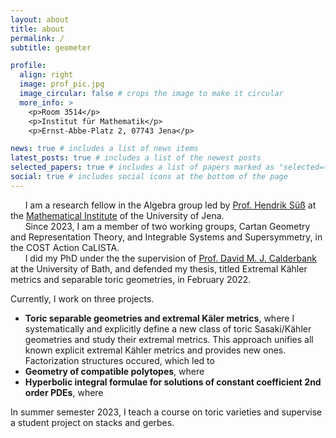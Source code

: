 ```yaml
---
layout: about
title: about
permalink: /
subtitle: geometer

profile:
  align: right
  image: prof_pic.jpg
  image_circular: false # crops the image to make it circular
  more_info: >
    <p>Room 3514</p>
    <p>Institut für Mathematik</p>
    <p>Ernst-Abbe-Platz 2, 07743 Jena</p>

news: true # includes a list of news items
latest_posts: true # includes a list of the newest posts
selected_papers: true # includes a list of papers marked as "selected={true}"
social: true # includes social icons at the bottom of the page
---
```

<meta name="google-site-verification" content="e0YoaAfLkcyn2MjtlNYg1i9RSD3OgnAt9IM1uC833xQ" />

&nbsp;&nbsp;&nbsp;&nbsp;&nbsp;&nbsp;I am a research fellow in the Algebra group led by [Prof. Hendrik Süß](https://ibykus.sdf.org/website/) at the [Mathematical Institute](https://www.fmi.uni-jena.de/institut-mathematik) of the University of Jena.  
&nbsp;&nbsp;&nbsp;&nbsp;&nbsp;&nbsp;Since 2023, I am  a member of two working groups, Cartan Geometry and Representation Theory, and Integrable Systems and Supersymmetry, in the COST Action CaLISTA.  
&nbsp;&nbsp;&nbsp;&nbsp;&nbsp;&nbsp;I did my PhD under the the supervision of [Prof. David M. J. Calderbank](https://people.bath.ac.uk/dmjc20/) at the University of Bath, and defended my thesis, titled Extremal Kähler metrics and separable toric geometries, in February 2022.

Currently, I work on three projects.
- **Toric separable geometries and extremal Käler metrics**, where I systematically and explicitly define a new class of toric Sasaki/Kähler geometries and study their extremal metrics. This approach unifies all known explicit extremal Kähler metrics and provides new ones. Factorization structures occured, which led to
- **Geometry of compatible polytopes**, where
- **Hyperbolic integral formulae for solutions of constant coefficient 2nd order PDEs**, where

In summer semester 2023, I teach a course on toric varieties and supervise a student project on stacks and gerbes.

